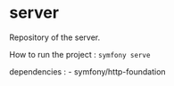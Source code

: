 # server
Repository of the server.

How to run the project : 
    `symfony serve`

dependencies : 
    - symfony/http-foundation